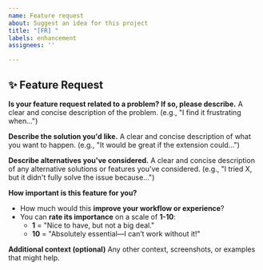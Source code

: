 ```yaml
---
name: Feature request
about: Suggest an idea for this project
title: "[FR] "
labels: enhancement
assignees: ''

---
```


## ✨ Feature Request

**Is your feature request related to a problem? If so, please describe.**
A clear and concise description of the problem.
(e.g., "I find it frustrating when...")

**Describe the solution you'd like.**
A clear and concise description of what you want to happen.
(e.g., "It would be great if the extension could...")

**Describe alternatives you've considered.**
A clear and concise description of any alternative solutions or features you've considered.
(e.g., "I tried X, but it didn't fully solve the issue because...")

**How important is this feature for you?**

- How much would this **improve your workflow or experience**?
- You can **rate its importance** on a scale of **1-10**:
  - **1** = "Nice to have, but not a big deal."
  - **10** = "Absolutely essential—I can’t work without it!"

**Additional context (optional)**
Any other context, screenshots, or examples that might help.

